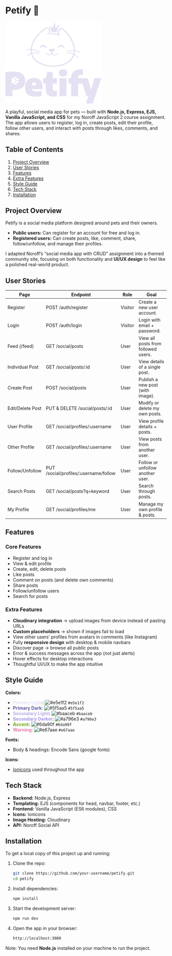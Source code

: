 # Petify 🐾

<img src="public/images/petify-logo-light.svg" alt="Petify logo" width="300"/>

A playful, social media app for pets — built with **Node.js, Express, EJS, Vanilla JavaScript, and CSS** for my Noroff JavaScript 2 course assignment.  
The app allows users to register, log in, create posts, edit their profile, follow other users, and interact with posts through likes, comments, and shares.  


## Table of Contents  
1. [Project Overview](#project-overview)
2. [User Stories](#user-stories)
3. [Features](#features)
4. [Extra Features](#extra-features)
5. [Style Guide](#style-guide)
6. [Tech Stack](#tech-stack)
7. [Installation](#installation)


## Project Overview  
Petify is a social media platform designed around pets and their owners.  

- **Public users:** Can register for an account for free and log in.
- **Registered users:** Can create posts, like, comment, share, follow/unfollow, and manage their profiles.  

I adapted Noroff’s “social media app with CRUD” assignment into a themed community site, focusing on both functionality and **UI/UX design** to feel like a polished real-world product.  


## User Stories 
| Page               | Endpoint                               | Role         | Goal |
|--------------------|----------------------------------------|--------------|------|
| Register           | POST /auth/register                    | Visitor      | Create a new user account. |
| Login              | POST /auth/login                       | Visitor      | Login with email + password. |
| Feed (/feed)       | GET /social/posts                      | User         | View all posts from followed users. |
| Individual Post    | GET /social/posts/:id                  | User         | View details of a single post. |
| Create Post        | POST /social/posts                     | User         | Publish a new post (with image). |
| Edit/Delete Post   | PUT & DELETE /social/posts/:id         | User         | Modify or delete my own posts. |
| User Profile       | GET /social/profiles/:username         | User         | View profile details + posts. |
| Other Profile      | GET /social/profiles/:username         | User         | View posts from another user. |
| Follow/Unfollow    | PUT /social/profiles/:username/follow  | User         | Follow or unfollow another user. |
| Search Posts       | GET /social/posts?q=keyword            | User         | Search through posts. |
| My Profile         | GET /social/profiles/me                | User         | Manage my own profile & posts. |


## Features  
### Core Features  
- Register and log in  
- View & edit profile  
- Create, edit, delete posts  
- Like posts  
- Comment on posts (and delete own comments)  
- Share posts  
- Follow/unfollow users  
- Search for posts  

### Extra Features  
- **Cloudinary integration** → upload images from device instead of pasting URLs  
- **Custom placeholders** → shown if images fail to load  
- View other users’ profiles from avatars in comments (like Instagram)  
- Fully **responsive design** with desktop & mobile navbars  
- Discover page → browse all public posts  
- Error & success messages across the app (not just alerts)  
- Hover effects for desktop interactions  
- Thoughtful UI/UX to make the app intuitive  


## Style Guide  
**Colors:**  
- <span style="color:#e5e1f2; font-weight:bold;">Primary Light</span>: ![#e5e1f2](https://placehold.co/15x15/e5e1f2/e5e1f2.png) `#e5e1f2`  
- <span style="color:#5f5aa5; font-weight:bold;">Primary Dark</span>: ![#5f5aa5](https://placehold.co/15x15/5f5aa5/5f5aa5.png) `#5f5aa5`  
- <span style="color:#baaceb; font-weight:bold;">Secondary Light</span>: ![#baaceb](https://placehold.co/15x15/baaceb/baaceb.png) `#baaceb`  
- <span style="color:#a796e3; font-weight:bold;">Secondary Darker</span>: ![#a796e3](https://placehold.co/15x15/a796e3/a796e3.png) `#a796e3`  
- <span style="color:#6da90f; font-weight:bold;">Accent</span>: ![#6da90f](https://placehold.co/15x15/6da90f/6da90f.png) `#6da90f`  
- <span style="color:#e67aae; font-weight:bold;">Warning</span>: ![#e67aae](https://placehold.co/15x15/e67aae/e67aae.png) `#e67aae`  

**Fonts:**  
- Body & headings: Encode Sans (google fonts)

**Icons:**  
- [Ionicons](https://ionic.io/ionicons) used throughout the app  

## Tech Stack  
- **Backend:** Node.js, Express  
- **Templating:** EJS (components for head, navbar, footer, etc.)  
- **Frontend:** Vanilla JavaScript (ES6 modules), CSS  
- **Icons:** Ionicons  
- **Image Hosting:** Cloudinary  
- **API:** Noroff Social API  


## Installation  
To get a local copy of this project up and running:  

1. Clone the repo:  
   ```bash
   git clone https://github.com/your-username/petify.git
   cd petify

2. Install dependencies:
   ```bash
   npm install

3. Start the development server:
   ```bash
   npm run dev

4. Open the app in your browser:
   ```bash
   http://localhost:3000

Note: You need **Node.js** installed on your machine to run the project.
